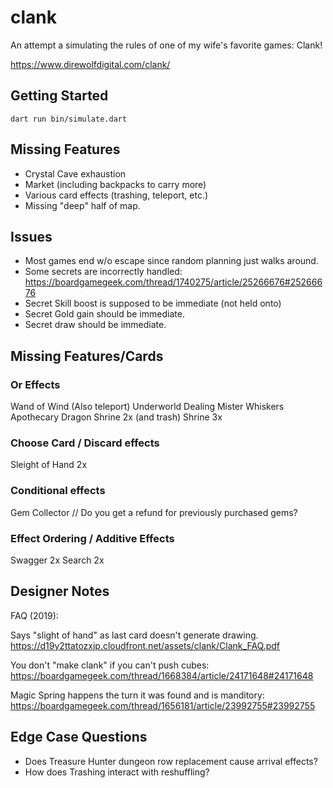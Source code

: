 # clank

An attempt a simulating the rules of one of my wife's favorite games: Clank!

https://www.direwolfdigital.com/clank/


## Getting Started

```
dart run bin/simulate.dart
```

## Missing Features
* Crystal Cave exhaustion
* Market (including backpacks to carry more)
* Various card effects (trashing, teleport, etc.)
* Missing "deep" half of map.

## Issues
* Most games end w/o escape since random planning just walks around.
* Some secrets are incorrectly handled:
https://boardgamegeek.com/thread/1740275/article/25266676#25266676
* Secret Skill boost is supposed to be immediate (not held onto)
* Secret Gold gain should be immediate.
* Secret draw should be immediate.

## Missing Features/Cards

### Or Effects
Wand of Wind (Also teleport)
Underworld Dealing
Mister Whiskers
Apothecary
Dragon Shrine 2x (and trash)
Shrine 3x

### Choose Card / Discard effects
Sleight of Hand 2x

### Conditional effects
Gem Collector // Do you get a refund for previously purchased gems?

### Effect Ordering / Additive Effects
Swagger 2x
Search 2x

## Designer Notes
FAQ (2019):

Says "slight of hand" as last card doesn't generate drawing.
https://d19y2ttatozxjp.cloudfront.net/assets/clank/Clank_FAQ.pdf

You don't "make clank" if you can't push cubes:
https://boardgamegeek.com/thread/1668384/article/24171648#24171648

Magic Spring happens the turn it was found and is manditory:
https://boardgamegeek.com/thread/1656181/article/23992755#23992755

## Edge Case Questions
* Does Treasure Hunter dungeon row replacement cause arrival effects?
* How does Trashing interact with reshuffling?

